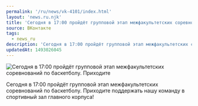 ```yaml
---
permalink: '/ru/news/vk-4101/index.html'
layout: 'news.ru.njk'
title: 'Сегодня в 17:00 пройдёт групповой этап межфакультетских соревнований по баскетболу.'
source: ВКонтакте
tags:
  - news_ru
description: 'Сегодня в 17:00 пройдёт групповой этап межфакультетских соревнований по баскетболу.'
updatedAt: 1493026045
---
```

![Сегодня в 17:00 пройдёт групповой этап межфакультетских соревнований по баскетболу. Приходите](https://sun9-17.userapi.com/impf/ys9SzX2CTuTA_0uYcyY48FjC8ofExcik_XaXBg/QfQQf2aR9to.jpg?size=1280x848&quality=96&sign=969f8ed0f75e458ae659af476629b0d2&c_uniq_tag=jCiPF3yZfDqEEs-T4krrN0QFaBH3iWLQAIcWJfZwCTM&type=album)

Сегодня в 17:00 пройдёт групповой этап межфакультетских соревнований по баскетболу. Приходите поддержать нашу команду в спортивный зал главного корпуса!
